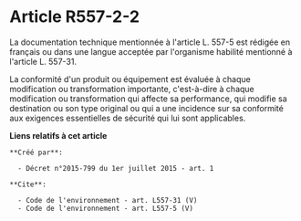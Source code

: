 # Article R557-2-2

La documentation technique mentionnée à l'article L. 557-5 est rédigée en français ou dans une langue acceptée par
l'organisme habilité mentionné à l'article L. 557-31. 

La conformité d'un produit ou équipement est évaluée à chaque modification ou transformation importante, c'est-à-dire à
chaque modification ou transformation qui affecte sa performance, qui modifie sa destination ou son type original ou qui a
une incidence sur sa conformité aux exigences essentielles de sécurité qui lui sont applicables.

**Liens relatifs à cet article**

	**Créé par**:

	  - Décret n°2015-799 du 1er juillet 2015 - art. 1

	**Cite**:

	  - Code de l'environnement - art. L557-31 (V)
	  - Code de l'environnement - art. L557-5 (V)
